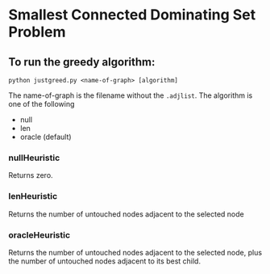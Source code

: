Smallest Connected Dominating Set Problem
=========================================

To run the greedy algorithm:
----------------------------

    python justgreed.py <name-of-graph> [algorithm]

The name-of-graph is the filename without the `.adjlist`. The algorithm is one
of the following

* null
* len
* oracle (default)

### nullHeuristic
Returns zero. 

### lenHeuristic
Returns the number of untouched nodes adjacent to the selected node

### oracleHeuristic
Returns the number of untouched nodes adjacent to the selected node, plus the
number of untouched nodes adjacent to its best child. 
